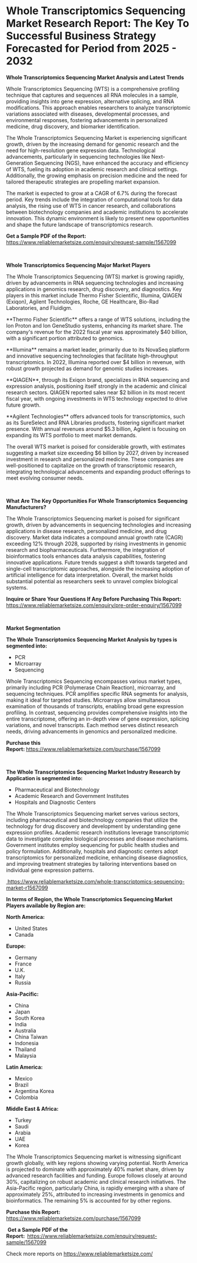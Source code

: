 <p><h1>Whole Transcriptomics Sequencing Market Research Report: The Key To Successful Business Strategy Forecasted for Period from 2025 - 2032</h1></p><p><strong>Whole Transcriptomics Sequencing Market Analysis and Latest Trends</strong></p>
<p><p>Whole Transcriptomics Sequencing (WTS) is a comprehensive profiling technique that captures and sequences all RNA molecules in a sample, providing insights into gene expression, alternative splicing, and RNA modifications. This approach enables researchers to analyze transcriptomic variations associated with diseases, developmental processes, and environmental responses, fostering advancements in personalized medicine, drug discovery, and biomarker identification.</p><p>The Whole Transcriptomics Sequencing Market is experiencing significant growth, driven by the increasing demand for genomic research and the need for high-resolution gene expression data. Technological advancements, particularly in sequencing technologies like Next-Generation Sequencing (NGS), have enhanced the accuracy and efficiency of WTS, fueling its adoption in academic research and clinical settings. Additionally, the growing emphasis on precision medicine and the need for tailored therapeutic strategies are propelling market expansion.</p><p>The market is expected to grow at a CAGR of 6.7% during the forecast period. Key trends include the integration of computational tools for data analysis, the rising use of WTS in cancer research, and collaborations between biotechnology companies and academic institutions to accelerate innovation. This dynamic environment is likely to present new opportunities and shape the future landscape of transcriptomics research.</p></p>
<p><strong>Get a Sample PDF of the Report:&nbsp;</strong> <a href="https://www.reliablemarketsize.com/enquiry/request-sample/1567099?utm_campaign=2875&utm_medium=2&utm_source=Github&utm_content=ia&utm_term=22032025&utm_id=whole-transcriptomics-sequencing">https://www.reliablemarketsize.com/enquiry/request-sample/1567099</a></p>
<p>&nbsp;</p>
<p><strong>Whole Transcriptomics Sequencing Major Market Players</strong></p>
<p><p>The Whole Transcriptomics Sequencing (WTS) market is growing rapidly, driven by advancements in RNA sequencing technologies and increasing applications in genomics research, drug discovery, and diagnostics. Key players in this market include Thermo Fisher Scientific, Illumina, QIAGEN (Exiqon), Agilent Technologies, Roche, GE Healthcare, Bio-Rad Laboratories, and Fluidigm.</p><p>**Thermo Fisher Scientific** offers a range of WTS solutions, including the Ion Proton and Ion GeneStudio systems, enhancing its market share. The company's revenue for the 2022 fiscal year was approximately $40 billion, with a significant portion attributed to genomics.</p><p>**Illumina** remains a market leader, primarily due to its NovaSeq platform and innovative sequencing technologies that facilitate high-throughput transcriptomics. In 2022, Illumina reported over $4 billion in revenue, with robust growth projected as demand for genomic studies increases.</p><p>**QIAGEN**, through its Exiqon brand, specializes in RNA sequencing and expression analysis, positioning itself strongly in the academic and clinical research sectors. QIAGEN reported sales near $2 billion in its most recent fiscal year, with ongoing investments in WTS technology expected to drive future growth.</p><p>**Agilent Technologies** offers advanced tools for transcriptomics, such as its SureSelect and RNA Libraries products, fostering significant market presence. With annual revenues around $5.3 billion, Agilent is focusing on expanding its WTS portfolio to meet market demands.</p><p>The overall WTS market is poised for considerable growth, with estimates suggesting a market size exceeding $6 billion by 2027, driven by increased investment in research and personalized medicine. These companies are well-positioned to capitalize on the growth of transcriptomic research, integrating technological advancements and expanding product offerings to meet evolving consumer needs.</p></p>
<p>&nbsp;</p>
<p><strong>What Are The Key Opportunities For Whole Transcriptomics Sequencing Manufacturers?</strong></p>
<p><p>The Whole Transcriptomics Sequencing market is poised for significant growth, driven by advancements in sequencing technologies and increasing applications in disease research, personalized medicine, and drug discovery. Market data indicates a compound annual growth rate (CAGR) exceeding 12% through 2028, supported by rising investments in genomic research and biopharmaceuticals. Furthermore, the integration of bioinformatics tools enhances data analysis capabilities, fostering innovative applications. Future trends suggest a shift towards targeted and single-cell transcriptomic approaches, alongside the increasing adoption of artificial intelligence for data interpretation. Overall, the market holds substantial potential as researchers seek to unravel complex biological systems.</p></p>
<p><strong>Inquire or Share Your Questions If Any Before Purchasing This Report:</strong> <a href="https://www.reliablemarketsize.com/enquiry/pre-order-enquiry/1567099?utm_campaign=2875&utm_medium=2&utm_source=Github&utm_content=ia&utm_term=22032025&utm_id=whole-transcriptomics-sequencing">https://www.reliablemarketsize.com/enquiry/pre-order-enquiry/1567099</a></p>
<p>&nbsp;</p>
<p><strong>Market Segmentation</strong></p>
<p><strong>The Whole Transcriptomics Sequencing Market Analysis by types is segmented into:</strong></p>
<p><ul><li>PCR</li><li>Microarray</li><li>Sequencing</li></ul></p>
<p><p>Whole Transcriptomics Sequencing encompasses various market types, primarily including PCR (Polymerase Chain Reaction), microarray, and sequencing techniques. PCR amplifies specific RNA segments for analysis, making it ideal for targeted studies. Microarrays allow simultaneous examination of thousands of transcripts, enabling broad gene expression profiling. In contrast, sequencing provides comprehensive insights into the entire transcriptome, offering an in-depth view of gene expression, splicing variations, and novel transcripts. Each method serves distinct research needs, driving advancements in genomics and personalized medicine.</p></p>
<p><strong>Purchase this Report:&nbsp;</strong><a href="https://www.reliablemarketsize.com/purchase/1567099?utm_campaign=2875&utm_medium=2&utm_source=Github&utm_content=ia&utm_term=22032025&utm_id=whole-transcriptomics-sequencing">https://www.reliablemarketsize.com/purchase/1567099</a></p>
<p>&nbsp;</p>
<p><strong>The Whole Transcriptomics Sequencing Market Industry Research by Application is segmented into:</strong></p>
<p><ul><li>Pharmaceutical and Biotechnology</li><li>Academic Research and Government Institutes</li><li>Hospitals and Diagnostic Centers</li></ul></p>
<p><p>The Whole Transcriptomics Sequencing market serves various sectors, including pharmaceutical and biotechnology companies that utilize the technology for drug discovery and development by understanding gene expression profiles. Academic research institutions leverage transcriptomic data to investigate complex biological processes and disease mechanisms. Government institutes employ sequencing for public health studies and policy formulation. Additionally, hospitals and diagnostic centers adopt transcriptomics for personalized medicine, enhancing disease diagnostics, and improving treatment strategies by tailoring interventions based on individual gene expression patterns.</p></p>
<p><a href="https://www.reliablemarketsize.com/whole-transcriptomics-sequencing-market-r1567099?utm_campaign=2875&utm_medium=2&utm_source=Github&utm_content=ia&utm_term=22032025&utm_id=whole-transcriptomics-sequencing">&nbsp;https://www.reliablemarketsize.com/whole-transcriptomics-sequencing-market-r1567099</a></p>
<p><strong>In terms of Region, the Whole Transcriptomics Sequencing Market Players available by Region are:</strong></p>
<p>
    <p> <strong> North America: </strong>
        <ul>
            <li>United States</li>
            <li>Canada</li>
        </ul>
        </p> 
    <p> <strong> Europe: </strong>
        <ul>
            <li>Germany</li>
            <li>France</li>
            <li>U.K.</li>
            <li>Italy</li>
            <li>Russia</li>
        </ul>
        </p> 
    <p> <strong> Asia-Pacific: </strong>
        <ul>
            <li>China</li>
            <li>Japan</li>
            <li>South Korea</li>
            <li>India</li>
            <li>Australia</li>
            <li>China Taiwan</li>
            <li>Indonesia</li>
            <li>Thailand</li>
            <li>Malaysia</li>
        </ul>
        </p> 
    <p> <strong> Latin America: </strong>
        <ul>
            <li>Mexico</li>
            <li>Brazil</li>
            <li>Argentina Korea</li>
            <li>Colombia</li>
        </ul>
        </p> 
    <p> <strong> Middle East & Africa: </strong>
        <ul>
            <li>Turkey</li>
            <li>Saudi</li>
            <li>Arabia</li>
            <li>UAE</li>
            <li>Korea</li>
        </ul>
    </p>
    </p>
<p><p>The Whole Transcriptomics Sequencing market is witnessing significant growth globally, with key regions showing varying potential. North America is projected to dominate with approximately 40% market share, driven by advanced research facilities and funding. Europe follows closely at around 30%, capitalizing on robust academic and clinical research initiatives. The Asia-Pacific region, particularly China, is rapidly emerging with a share of approximately 25%, attributed to increasing investments in genomics and bioinformatics. The remaining 5% is accounted for by other regions.</p></p>
<p><strong>Purchase this Report: </strong><a href="https://www.reliablemarketsize.com/purchase/1567099?utm_campaign=2875&utm_medium=2&utm_source=Github&utm_content=ia&utm_term=22032025&utm_id=whole-transcriptomics-sequencing">https://www.reliablemarketsize.com/purchase/1567099</a></p>
<p>&nbsp;<strong>Get a Sample PDF of the Report:&nbsp;&nbsp;</strong><a href="https://www.reliablemarketsize.com/enquiry/request-sample/1567099?utm_campaign=2875&utm_medium=2&utm_source=Github&utm_content=ia&utm_term=22032025&utm_id=whole-transcriptomics-sequencing">https://www.reliablemarketsize.com/enquiry/request-sample/1567099</a></p>
<p><strong></strong></p>
<p>Check more reports on <a href="https://www.reliablemarketsize.com/?utm_campaign=2875&utm_medium=2&utm_source=Github&utm_content=ia&utm_term=22032025&utm_id=whole-transcriptomics-sequencing">https://www.reliablemarketsize.com/</a></p>